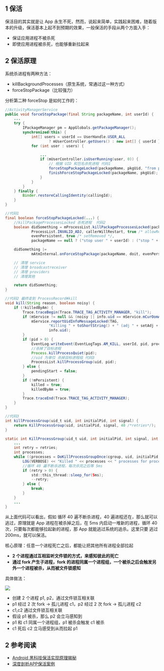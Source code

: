 ## 1 保活

保活目的其实就是让 App 永生不死，然而，说起来简单，实践起来困难，随着版本的升级，保活基本上起不到预期的效果，一般保活的手段从两个方面入手：

* 保证应用进程不被杀死
* 即使应用进程被杀死，也能够重新拉起来

## 2 保活原理

系统杀进程有两种方法：

* killBackgroundProcesses（原生系统，常通过这一种方式）
* forceStopPackage（比较强力）

分析第二种 forceStop 是如何工作的：

```java
//ActivityManagerService
public void forceStopPackage(final String packageName, int userId) {
    ...
    try {
        IPackageManager pm = AppGlobals.getPackageManager();
        synchronized(this) {
            int[] users = userId == UserHandle.USER_ALL
                    ? mUserController.getUsers() : new int[] { userId };
            for (int user : users) {

                ...
                if (mUserController.isUserRunning(user, 0)) {
                	// 根据 UID 和包名杀死进程 代码1
                    forceStopPackageLocked(packageName, pkgUid, "from pid " + callingPid);
                    finishForceStopPackageLocked(packageName, pkgUid);
                }
            }
        }
    } finally {
        Binder.restoreCallingIdentity(callingId);
    }
}

//代码1
final boolean forceStopPackageLocked(...) {
    //killPackageProcessesLocked 杀死进程  代码2
    boolean didSomething = mProcessList.killPackageProcessesLocked(packageName, appId, userId,
            ProcessList.INVALID_ADJ, callerWillRestart, true /* allowRestart */, doit,
            evenPersistent, true /* setRemoved */,
            packageName == null ? ("stop user " + userId) : ("stop " + packageName));

    didSomething |=
            mAtmInternal.onForceStopPackage(packageName, doit, evenPersistent, userId);

    // 清理 service
    // 清理 broadcastreceiver
    // 清理 providers
    // 清理其他

    return didSomething;
}

//代码2 最终走到 ProcessRecord#kill
void kill(String reason, boolean noisy) {
    if (!killedByAm) {
        Trace.traceBegin(Trace.TRACE_TAG_ACTIVITY_MANAGER, "kill");
        if (mService != null && (noisy || info.uid == mService.mCurOomAdjUid)) {
            mService.reportUidInfoMessageLocked(TAG,
                    "Killing " + toShortString() + " (adj " + setAdj + "): " + reason,
                    info.uid);
        }
        if (pid > 0) {
            EventLog.writeEvent(EventLogTags.AM_KILL, userId, pid, processName, setAdj, reason);
            //杀掉了目标进程
            Process.killProcessQuiet(pid);
            //uid 为单位 杀掉目标进程组 代码3
            ProcessList.killProcessGroup(uid, pid);
        } else {
            pendingStart = false;
        }
        if (!mPersistent) {
            killed = true;
            killedByAm = true;
        }
        Trace.traceEnd(Trace.TRACE_TAG_ACTIVITY_MANAGER);
    }
}

//代码3
int killProcessGroup(uid_t uid, int initialPid, int signal) {
    return KillProcessGroup(uid, initialPid, signal, 40 /*retries*/);
}

static int KillProcessGroup(uid_t uid, int initialPid, int signal, int retries) {
    ...
    int retry = retries;
    int processes;
    while ((processes = DoKillProcessGroupOnce(cgroup, uid, initialPid, signal)) > 0) {
        LOG(VERBOSE) << "Killed " << processes << " processes for processgroup " << initialPid;
        //循环 40 遍不断杀进程，每次杀完之后等 5ms 
        if (retry > 0) {
            std::this_thread::sleep_for(5ms);
            --retry;
        } else {
            break;
        }
    }
    ...
}
```

从上面代码可以看出，假如 循环 40 遍不断杀进程，40 遍进程还在，那么就可以逃过，原理就是 App 进程在被杀掉之后，在 5ms 内启动一堆新的进程，循环 40 次，只要每次都能够拉起新的进程，那 App 就能逃过系统的追杀。这里只要 逃过 200ms，就可以保活。

核心原理：任意一个进程死亡之后，都能让把其他所有进程全部拉起

* **2 个进程通过互相监听文件锁的方式，来感知彼此的死亡**
* **通过 fork 产生子进程，fork 的进程同属一个进程组，一个被杀之后会触发另外一个进程被杀，从而被文件锁感知**

具体做法：

![](../asset/保活.png)

* 创建 2 个进程 p1, p2，通过文件锁互相关联
* p1 经过 2 次 fork -> 孤儿进程 c1，p2 经过 2 次 fork -> 孤儿进程 c2
* c1,c2 通过文件锁互相关联
* 假设 p1 被杀，那么 p2 会立马感知到
* p1 和 c1 同属一个进程组，p1 被杀会触发 c1 被杀
* c1 死后 c2 立马感受到从而拉起 p1

## 2 参考阅读

* [Android 黑科技保活实现原理揭秘](http://weishu.me/2020/01/16/a-keep-alive-method-on-android/)
* [深度剖析APP保活案例](http://gityuan.com/2018/02/24/process-keep-forever/)

